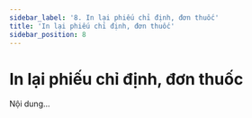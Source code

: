 ```yaml
---
sidebar_label: '8. In lại phiếu chỉ định, đơn thuốc'
title: 'In lại phiếu chỉ định, đơn thuốc'
sidebar_position: 8
---
```

# In lại phiếu chỉ định, đơn thuốc
Nội dung...